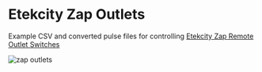 # Etekcity Zap Outlets

Example CSV and converted pulse files for controlling [Etekcity Zap Remote Outlet Switches](https://www.amazon.com/Etekcity-Wireless-Electrical-Household-Appliances/dp/B00DQELHBS)

![zap outlets](https://images-na.ssl-images-amazon.com/images/I/61wqqZUYN8L._SL1500_.jpg)
